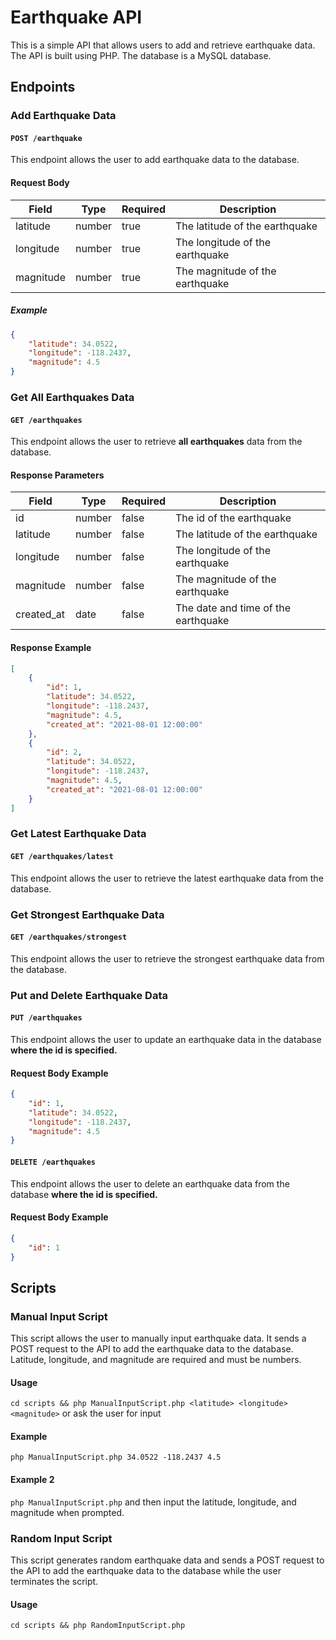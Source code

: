 # Earthquake API

This is a simple API that allows users to add and retrieve earthquake data. The API is built using PHP. The database is a MySQL database.

## Endpoints

### Add Earthquake Data

#### `POST /earthquake`

This endpoint allows the user to add earthquake data to the database.

#### Request Body

| Field     | Type   | Required | Description |
| --------- | ------ | -------- | ----------- |
| latitude  | number | true     | The latitude of the earthquake |
| longitude | number | true     | The longitude of the earthquake |
| magnitude | number | true     | The magnitude of the earthquake |

##### Example

```json
{
    "latitude": 34.0522,
    "longitude": -118.2437,
    "magnitude": 4.5
}
```

### Get All Earthquakes Data

#### `GET /earthquakes`

This endpoint allows the user to retrieve **all earthquakes** data from the database.

#### Response Parameters

| Field      | Type   | Required | Description                     |
|------------|--------| -------- |---------------------------------|
| id         | number | false    | The id of the  earthquake       |
| latitude   | number | false    | The latitude of the earthquake  |
| longitude  | number | false    | The longitude of the earthquake |
| magnitude  | number | false    | The magnitude of the earthquake |
| created_at | date   | false    | The date and time of the earthquake|

#### Response Example

```json
[
    {
        "id": 1,
        "latitude": 34.0522,
        "longitude": -118.2437,
        "magnitude": 4.5,
        "created_at": "2021-08-01 12:00:00"
    },
    {
        "id": 2,
        "latitude": 34.0522,
        "longitude": -118.2437,
        "magnitude": 4.5,
        "created_at": "2021-08-01 12:00:00"
    }
]
```

### Get Latest Earthquake Data

#### `GET /earthquakes/latest`

This endpoint allows the user to retrieve the latest earthquake data from the database.

### Get Strongest Earthquake Data

#### `GET /earthquakes/strongest`

This endpoint allows the user to retrieve the strongest earthquake data from the database.

### Put and Delete Earthquake Data

#### `PUT /earthquakes`

This endpoint allows the user to update an earthquake data in the database **where the id is specified.**

#### Request Body Example

```json
{
    "id": 1,
    "latitude": 34.0522,
    "longitude": -118.2437,
    "magnitude": 4.5
}
```

#### `DELETE /earthquakes`

This endpoint allows the user to delete an earthquake data from the database  **where the id is specified.**

#### Request Body Example

```json
{
    "id": 1
}
```


## Scripts

### Manual Input Script

This script allows the user to manually input earthquake data. It sends a POST request to the API to add the earthquake data to the database.
Latitude, longitude, and magnitude are required and must be numbers.

#### Usage
`cd scripts && php ManualInputScript.php <latitude> <longitude> <magnitude>` or ask the user for input 

#### Example
`php ManualInputScript.php 34.0522 -118.2437 4.5`

#### Example 2
`php ManualInputScript.php` and then input the latitude, longitude, and magnitude when prompted.

### Random Input Script

This script generates random earthquake data and sends a POST request to the API to add the earthquake data to the database while the user terminates the script.

#### Usage
`cd scripts && php RandomInputScript.php`
